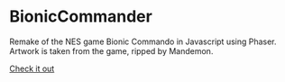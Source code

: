 # BionicCommander

Remake of the NES game Bionic Commando in Javascript using Phaser.
Artwork is taken from the game, ripped by Mandemon.

[Check it out][github-pages]

[github-pages]: http://ZeePhoenix.github.io/BionicCommander
